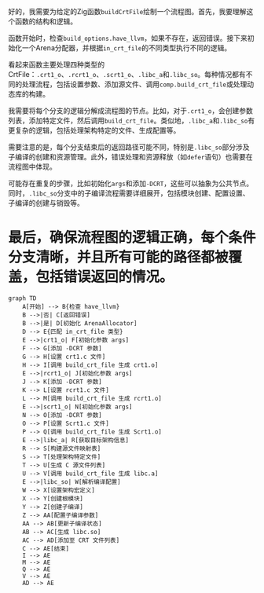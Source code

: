 好的，我需要为给定的Zig函数`buildCrtFile`绘制一个流程图。首先，我要理解这个函数的结构和逻辑。

函数开始时，检查`build_options.have_llvm`，如果不存在，返回错误。接下来初始化一个Arena分配器，并根据`in_crt_file`的不同类型执行不同的逻辑。

看起来函数主要处理四种类型的CrtFile：`.crt1_o`、`.rcrt1_o`、`.scrt1_o`、`.libc_a`和`.libc_so`。每种情况都有不同的处理流程，包括设置参数、添加源文件、调用`comp.build_crt_file`或处理动态库的构建。

我需要将每个分支的逻辑分解成流程图的节点。比如，对于`.crt1_o`，会创建参数列表，添加特定文件，然后调用`build_crt_file`。类似地，`.libc_a`和`.libc_so`有更复杂的逻辑，包括处理架构特定的文件、生成配置等。

需要注意的是，每个分支结束后的返回路径可能不同，特别是`.libc_so`部分涉及子编译的创建和资源管理。此外，错误处理和资源释放（如`defer`语句）也需要在流程图中体现。

可能存在重复的步骤，比如初始化`args`和添加`-DCRT`，这些可以抽象为公共节点。同时，`.libc_so`分支中的子编译流程需要详细展开，包括模块创建、配置设置、子编译的创建与销毁等。

最后，确保流程图的逻辑正确，每个条件分支清晰，并且所有可能的路径都被覆盖，包括错误返回的情况。
================================================
```mermaid
graph TD
    A[开始] --> B{检查 have_llvm}
    B -->|否| C[返回错误]
    B -->|是| D[初始化 ArenaAllocator]
    D --> E{匹配 in_crt_file 类型}
    E -->|crt1_o| F[初始化参数 args]
    F --> G[添加 -DCRT 参数]
    G --> H[设置 crt1.c 文件]
    H --> I[调用 build_crt_file 生成 crt1.o]
    E -->|rcrt1_o| J[初始化参数 args]
    J --> K[添加 -DCRT 参数]
    K --> L[设置 rcrt1.c 文件]
    L --> M[调用 build_crt_file 生成 rcrt1.o]
    E -->|scrt1_o| N[初始化参数 args]
    N --> O[添加 -DCRT 参数]
    O --> P[设置 Scrt1.c 文件]
    P --> Q[调用 build_crt_file 生成 Scrt1.o]
    E -->|libc_a| R[获取目标架构信息]
    R --> S[构建源文件映射表]
    S --> T[处理架构特定文件]
    T --> U[生成 C 源文件列表]
    U --> V[调用 build_crt_file 生成 libc.a]
    E -->|libc_so| W[解析编译配置]
    W --> X[设置架构宏定义]
    X --> Y[创建根模块]
    Y --> Z[创建子编译]
    Z --> AA[配置子编译参数]
    AA --> AB[更新子编译状态]
    AB --> AC[生成 libc.so]
    AC --> AD[添加至 CRT 文件列表]
    C --> AE[结束]
    I --> AE
    M --> AE
    Q --> AE
    V --> AE
    AD --> AE
```